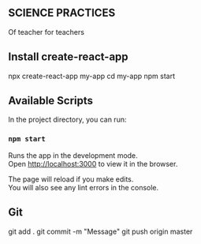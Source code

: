 
## SCIENCE PRACTICES
Of teacher for teachers

## Install create-react-app
npx create-react-app my-app
cd my-app
npm start

## Available Scripts

In the project directory, you can run:

### `npm start`

Runs the app in the development mode.<br>
Open [http://localhost:3000](http://localhost:3000) to view it in the browser.

The page will reload if you make edits.<br>
You will also see any lint errors in the console.

## Git
git add .
git commit -m "Message"
git push origin master